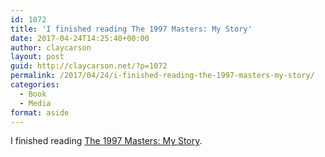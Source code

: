 ```yaml
---
id: 1072
title: 'I finished reading The 1997 Masters: My Story'
date: 2017-04-24T14:25:40+00:00
author: claycarson
layout: post
guid: http://claycarson.net/?p=1072
permalink: /2017/04/24/i-finished-reading-the-1997-masters-my-story/
categories:
  - Book
  - Media
format: aside
---
```

I finished reading [The 1997 Masters: My Story](http://amazon.com/exec/obidos/ASIN/1455543586/claycarson0c-20).
